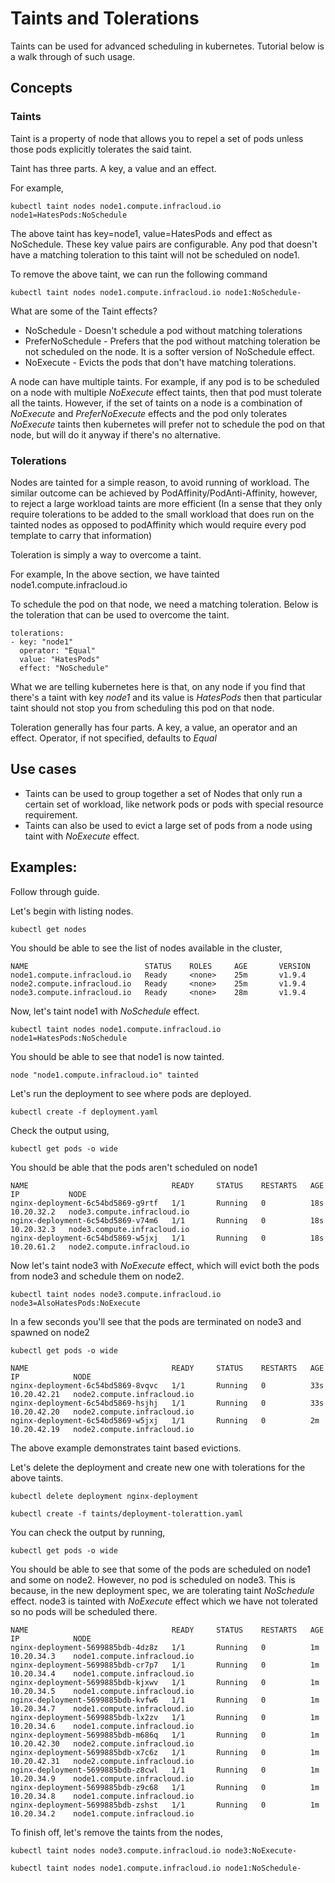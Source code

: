 # Taints and Tolerations
Taints can be used for advanced scheduling in kubernetes. Tutorial below is a walk through of such usage.

## Concepts

### Taints
Taint is a property of node that allows you to repel a set of pods unless those pods explicitly tolerates the said taint.

Taint has three parts. A key, a value and an effect.

For example,
```
kubectl taint nodes node1.compute.infracloud.io node1=HatesPods:NoSchedule
```
The above taint has key=node1, value=HatesPods and effect as NoSchedule. These key value pairs are configurable. Any pod that doesn't have a matching toleration to this taint will not be scheduled on node1.

To remove the above taint, we can run the following command
```
kubectl taint nodes node1.compute.infracloud.io node1:NoSchedule-
```

What are some of the Taint effects?
* NoSchedule - Doesn't schedule a pod without matching tolerations
* PreferNoSchedule - Prefers that the pod without matching toleration be not scheduled on the node. It is a softer version of NoSchedule effect.
* NoExecute - Evicts the pods that don't have matching tolerations.

A node can have multiple taints.
For example, if any pod is to be scheduled on a node with multiple *NoExecute* effect taints, then that pod must tolerate all the taints. However, if the set of taints on a node is a combination of *NoExecute* and *PreferNoExecute* effects and the pod only tolerates *NoExecute* taints then kubernetes will prefer not to schedule the pod on that node, but will do it anyway if there's no alternative.

### Tolerations
Nodes are tainted for a simple reason, to avoid running of workload. The similar outcome can be achieved by PodAffinity/PodAnti-Affinity, however, to reject a large workload taints are more efficient (In a sense that they only require tolerations to be added to the small workload that does run on the tainted nodes as opposed to podAffinity which would require every pod template to carry that information)

Toleration is simply a way to overcome a taint.

For example,
In the above section, we have tainted node1.compute.infracloud.io

To schedule the pod on that node, we need a matching toleration. Below is the toleration that can be used to overcome the taint.

```
tolerations:
- key: "node1"
  operator: "Equal"
  value: "HatesPods"
  effect: "NoSchedule"
```

What we are telling kubernetes here is that, on any node if you find that there's a taint with key *node1* and its value is *HatesPods* then that particular taint should not stop you from scheduling this pod on that node.

Toleration generally has four parts. A key, a value, an operator and an effect.
Operator, if not specified, defaults to *Equal*

## Use cases
* Taints can be used to group together a set of Nodes that only run a certain set of workload, like network pods or pods with special resource requirement.
* Taints can also be used to evict a large set of pods from a node using taint with *NoExecute* effect.

## Examples:
Follow through guide.

Let's begin with listing nodes.

```
kubectl get nodes
```
You should be able to see the list of nodes available in the cluster,
```
NAME                          STATUS    ROLES     AGE       VERSION
node1.compute.infracloud.io   Ready     <none>    25m       v1.9.4
node2.compute.infracloud.io   Ready     <none>    25m       v1.9.4
node3.compute.infracloud.io   Ready     <none>    28m       v1.9.4
```

Now, let's taint node1 with *NoSchedule* effect.
```
kubectl taint nodes node1.compute.infracloud.io node1=HatesPods:NoSchedule
```

You should be able to see that node1 is now tainted.
```
node "node1.compute.infracloud.io" tainted
```

Let's run the deployment to see where pods are deployed.
```
kubectl create -f deployment.yaml
```

Check the output using,
```
kubectl get pods -o wide
```

You should be able that the pods aren't scheduled on node1
```
NAME                                READY     STATUS    RESTARTS   AGE       IP           NODE
nginx-deployment-6c54bd5869-g9rtf   1/1       Running   0          18s       10.20.32.2   node3.compute.infracloud.io
nginx-deployment-6c54bd5869-v74m6   1/1       Running   0          18s       10.20.32.3   node3.compute.infracloud.io
nginx-deployment-6c54bd5869-w5jxj   1/1       Running   0          18s       10.20.61.2   node2.compute.infracloud.io
```

Now let's taint node3 with *NoExecute* effect, which will evict both the pods from node3 and schedule them on node2.
```
kubectl taint nodes node3.compute.infracloud.io node3=AlsoHatesPods:NoExecute
```

In a few seconds you'll see that the pods are terminated on node3 and spawned on node2
```
kubectl get pods -o wide

NAME                                READY     STATUS    RESTARTS   AGE       IP            NODE
nginx-deployment-6c54bd5869-8vqvc   1/1       Running   0          33s       10.20.42.21   node2.compute.infracloud.io
nginx-deployment-6c54bd5869-hsjhj   1/1       Running   0          33s       10.20.42.20   node2.compute.infracloud.io
nginx-deployment-6c54bd5869-w5jxj   1/1       Running   0          2m        10.20.42.19   node2.compute.infracloud.io
```

The above example demonstrates taint based evictions.

Let's delete the deployment and create new one with tolerations for the above taints.
```
kubectl delete deployment nginx-deployment
```

```
kubectl create -f taints/deployment-tolerattion.yaml
```

You can check the output by running,
```
kubectl get pods -o wide
```

You should be able to see that some of the pods are scheduled on node1 and some on node2. However, no pod is scheduled on node3. This is because, in the new deployment spec, we are tolerating taint *NoSchedule* effect. node3 is tainted with *NoExecute* effect which we have not tolerated so no pods will be scheduled there.

```
NAME                                READY     STATUS    RESTARTS   AGE       IP            NODE
nginx-deployment-5699885bdb-4dz8z   1/1       Running   0          1m        10.20.34.3    node1.compute.infracloud.io
nginx-deployment-5699885bdb-cr7p7   1/1       Running   0          1m        10.20.34.4    node1.compute.infracloud.io
nginx-deployment-5699885bdb-kjxwv   1/1       Running   0          1m        10.20.34.5    node1.compute.infracloud.io
nginx-deployment-5699885bdb-kvfw6   1/1       Running   0          1m        10.20.34.7    node1.compute.infracloud.io
nginx-deployment-5699885bdb-lx2zv   1/1       Running   0          1m        10.20.34.6    node1.compute.infracloud.io
nginx-deployment-5699885bdb-m686q   1/1       Running   0          1m        10.20.42.30   node2.compute.infracloud.io
nginx-deployment-5699885bdb-x7c6z   1/1       Running   0          1m        10.20.42.31   node2.compute.infracloud.io
nginx-deployment-5699885bdb-z8cwl   1/1       Running   0          1m        10.20.34.9    node1.compute.infracloud.io
nginx-deployment-5699885bdb-z9c68   1/1       Running   0          1m        10.20.34.8    node1.compute.infracloud.io
nginx-deployment-5699885bdb-zshst   1/1       Running   0          1m        10.20.34.2    node1.compute.infracloud.io
```

To finish off, let's remove the taints from the nodes,
```
kubectl taint nodes node3.compute.infracloud.io node3:NoExecute-
```
```
kubectl taint nodes node1.compute.infracloud.io node1:NoSchedule-
```